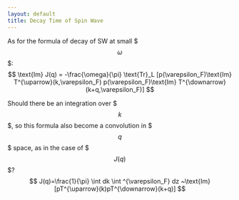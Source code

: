 ```yaml
---
layout: default 
title: Decay Time of Spin Wave
---
```

As for the formula of decay of SW at small $$$\omega$$$: 
$$
\text{Im} J(q) = -\frac{\omega}{\pi} \text{Tr}_L [p(\varepsilon_F)\text{Im} T^{\uparrow}(k,\varepsilon_F) p(\varepsilon_F)\text{Im} T^{\downarrow}(k+q,\varepsilon_F)]
$$

Should there be an integration over $$$k$$$, so this formula also become a convolution in $$$q$$$ space, as in the case of $$$J(q)$$$?
$$
J(q)=\frac{1}{\pi} \int dk \int ^{\varepsilon_F} dz ~\text{Im}[pT^{\uparrow}(k)pT^{\downarrow}(k+q)]
$$
